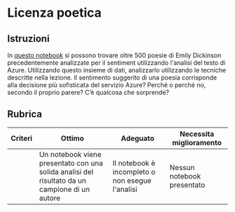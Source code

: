 # Licenza poetica

## Istruzioni

In [questo notebook](https://www.kaggle.com/jenlooper/emily-dickinson-word-frequency) si possono trovare oltre 500 poesie di Emily Dickinson precedentemente analizzate per il sentiment utilizzando l'analisi del testo di Azure. Utilizzando questo insieme di dati, analizzarlo utilizzando le tecniche descritte nella lezione. Il sentimento suggerito di una poesia corrisponde alla decisione più sofisticata del servizio Azure? Perché o perché no, secondo il proprio parere? C’è qualcosa che sorprende?

## Rubrica

| Criteri | Ottimo | Adeguato | Necessita miglioramento |
| -------- | -------------------------------------------------------------------------- | ------------------------------------------------------- | ------------------------ |
|          | Un notebook viene presentato con una solida analisi del risultato da un campione di un autore | Il notebook è incompleto o non esegue l'analisi | Nessun notebook presentato |
